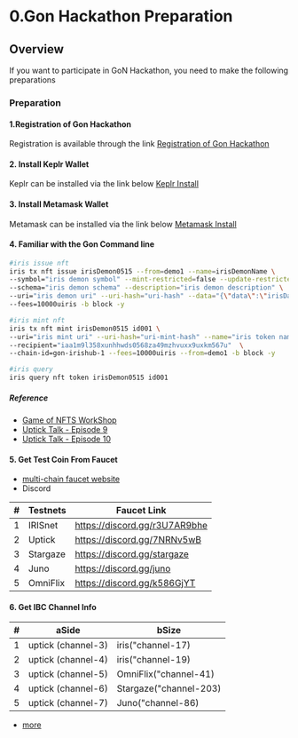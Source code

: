 # 0.Gon Hackathon Preparation

## Overview

If you want to participate in GoN Hackathon, you need to make the following preparations


### Preparation
#### 1.Registration of Gon Hackathon
Registration is available through the link  [Registration of Gon Hackathon](https://dorahacks.io/hackathon/game-of-nfts)

#### 2. Install Keplr Wallet
Keplr can be installed via the link below [Keplr Install](https://chrome.google.com/webstore/detail/keplr/dmkamcknogkgcdfhhbddcghachkejeap)

#### 3. Install Metamask Wallet
Metamask can be installed via the link below [Metamask Install](https://metamask.io/p)

#### 4. Familiar with the Gon Command line

```sh
#iris issue nft
iris tx nft issue irisDemon0515 --from=demo1 --name=irisDemonName \
--symbol="iris demon symbol" --mint-restricted=false --update-restricted=false \
--schema="iris demon schema" --description="iris demon description" \
--uri="iris demon uri" --uri-hash="uri-hash" --data="{\"data\":\"irisData\"}" \
--fees=10000uiris -b block -y

#iris mint nft
iris tx nft mint irisDemon0515 id001 \
--uri="iris mint uri" --uri-hash="uri-mint-hash" --name="iris token name" \
--recipient="iaa1m9l358xunhhwds0568za49mzhvuxx9uxkm567u"  \
--chain-id=gon-irishub-1 --fees=10000uiris --from=demo1 -b block -y

#iris query
iris query nft token irisDemon0515 id001
```

##### Reference
+ [Game of NFTS WorkShop](https://github.com/xavier200203/gon-workshop)
+ [Uptick Talk - Episode 9](https://www.youtube.com/watch?v=knEb_M1EXrM&t=5s)
+ [Uptick Talk - Episode 10](https://www.youtube.com/watch?v=Y_Y3E5Z7OSQ&t=316s)


#### 5. Get Test Coin From Faucet
+ [multi-chain faucet website](https://faucet.ping.pub/)
+ Discord

| #  | Testnets | Faucet Link |
| ------------- | ------------- |  ------------- |
| 1  | IRISnet  | https://discord.gg/r3U7AR9bhe |
| 2  | Uptick   | https://discord.gg/7NRNv5wB |
| 3  | Stargaze   |  https://discord.gg/stargaze |
| 4  | Juno   |  https://discord.gg/juno |
| 5  | OmniFlix   | https://discord.gg/k586GjYT |


#### 6. Get IBC Channel Info
| #  | aSide | bSize |
| ------------- | ------------- |  ------------- |
| 1  | uptick (channel-3)   |  iris("channel-17) |
| 2  | uptick (channel-4)   |  iris("channel-19)|
| 3  | uptick (channel-5)   |  OmniFlix("channel-41) |
| 4  | uptick (channel-6)   |  Stargaze("channel-203) |
| 5  | uptick (channel-7)   |  Juno("channel-86) |

+ [more](https://github.com/game-of-nfts/gon-testnets/#Appendix)

